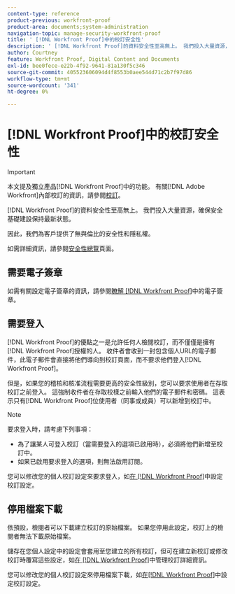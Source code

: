 ```yaml
---
content-type: reference
product-previous: workfront-proof
product-area: documents;system-administration
navigation-topic: manage-security-workfront-proof
title: ' [!DNL Workfront Proof]中的校訂安全性'
description: ' [!DNL Workfront Proof]的資料安全性至高無上。 我們投入大量資源，確保安全基礎建設保持最新狀態。'
author: Courtney
feature: Workfront Proof, Digital Content and Documents
exl-id: bee0fece-e22b-4f92-9641-81a130f5c346
source-git-commit: 405523606094d4f8553b0aee544d71c2b7f97d86
workflow-type: tm+mt
source-wordcount: '341'
ht-degree: 0%

---
```


# [!DNL Workfront Proof]中的校訂安全性

>[!IMPORTANT]
>
>本文提及獨立產品[!DNL Workfront Proof]中的功能。 有關[!DNL Adobe Workfront]內部校訂的資訊，請參閱[校訂](../../../review-and-approve-work/proofing/proofing.md)。

[!DNL Workfront Proof]的資料安全性至高無上。 我們投入大量資源，確保安全基礎建設保持最新狀態。

因此，我們為客戶提供了無與倫比的安全性和隱私權。

如需詳細資訊，請參閱[安全性總覽](https://www.workfront.com/workfront-security)頁面。

## 需要電子簽章

如需有關設定電子簽章的資訊，請參閱[瞭解 [!DNL Workfront Proof]](../../../workfront-proof/wp-acct-admin/managing-security/electronic-sigs-in-wp.md)中的電子簽章。

## 需要登入

[!DNL Workfront Proof]的優點之一是允許任何人檢閱校訂，而不僅僅是擁有[!DNL Workfront Proof]授權的人。 收件者會收到一封包含個人URL的電子郵件，此電子郵件會直接將他們導向到校訂頁面，而不要求他們登入[!DNL Workfront Proof]。

但是，如果您的稽核和核准流程需要更高的安全性級別，您可以要求使用者在存取校訂之前登入。 這強制收件者在存取校樣之前輸入他們的電子郵件和密碼。 這表示只有[!DNL Workfront Proof]位使用者（同事或成員）可以新增到校訂中。

>[!NOTE]
>
>要求登入時，請考慮下列事項：
>
>* 為了讓某人可登入校訂（當需要登入的選項已啟用時），必須將他們新增至校訂中。
>* 如果已啟用要求登入的選項，則無法啟用訂閱。
>



您可以修改您的個人校訂設定來要求登入，如[在 [!DNL Workfront Proof]](../../../workfront-proof/wp-work-proofsfiles/manage-your-work/configure-proof-settings.md)中設定校訂設定。

## 停用檔案下載

依預設，檢閱者可以下載建立校訂的原始檔案。 如果您停用此設定，校訂上的檢閱者無法下載原始檔案。

儲存在您個人設定中的設定會套用至您建立的所有校訂，但可在建立新校訂或修改校訂時覆寫這些設定，如[在 [!DNL Workfront Proof]](../../../workfront-proof/wp-work-proofsfiles/manage-your-work/manage-proof-details.md)中管理校訂詳細資訊。

您可以修改您的個人校訂設定來停用檔案下載，如[在[!DNL  Workfront Proof]](../../../workfront-proof/wp-work-proofsfiles/manage-your-work/configure-proof-settings.md)中設定校訂設定。
